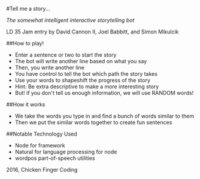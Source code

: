 
#Tell me a story...

*The somewhat intelligent interactive storytelling bot*

LD 35 Jam entry by David Cannon II, Joel Babbitt, and Simon Mikulcik

##How to play!

* Enter a sentence or two to start the story
* The bot will write another line based on what you say
* Then, you write another line
* You have control to tell the bot which path the story takes
* Use your words to shapeshift the progress of the story
* Hint: Be extra descriptive to make a more interesting story
* But! if you don't tell us enough information, we will use RANDOM words!

##How it works

* We take the words you type in and find a bunch of words similar to them
* Then we put the similar words together to create fun sentences

##Notable Technology Used

* Node for framework
* Natural for language processing for node
* wordpos part-of-speech utilities

2016, Chicken Finger Coding
